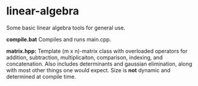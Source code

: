 # linear-algebra

Some basic linear algebra tools for general use. 

**compile.bat** Compiles and runs main.cpp.

**matrix.hpp:** Template (m x n)-matrix class with overloaded operators for addition, subtraction, multiplicaiton, comparison, indexing, and concatenation. Also includes determinants and gaussian elimination, along with most other things one would expect.  Size is **not** dynamic and determined at compile time.
